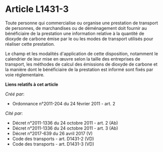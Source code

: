 # Article L1431-3

Toute personne qui commercialise ou organise une prestation de transport de personnes, de marchandises ou de déménagement
doit fournir au bénéficiaire de la prestation une information relative à la quantité de dioxyde de carbone émise par le ou
les modes de transport utilisés pour réaliser cette prestation.

Le champ et les modalités d'application de cette disposition, notamment le calendrier de leur mise en œuvre selon la taille
des entreprises de transport, les méthodes de calcul des émissions de dioxyde de carbone et la manière dont le bénéficiaire
de la prestation est informé sont fixés par voie réglementaire.

**Liens relatifs à cet article**

_Créé par_:

  - Ordonnance n°2011-204 du 24 février 2011 - art. 2

_Cité par_:

  - Décret n°2011-1336 du 24 octobre 2011 - art. 2 (Ab)
  - Décret n°2011-1336 du 24 octobre 2011 - art. 3 (Ab)
  - Décret n°2017-639 du 26 avril 2017 (V)
  - Code des transports - art. D1431-2 (VD)
  - Code des transports - art. D1431-3 (VD)
